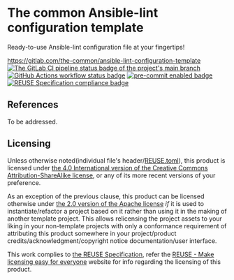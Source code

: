 # The common Ansible-lint configuration template

Ready-to-use Ansible-lint configuration file at your fingertips!

<https://gitlab.com/the-common/ansible-lint-configuration-template>  
[![The GitLab CI pipeline status badge of the project's `main` branch](https://gitlab.com/the-common/ansible-lint-configuration-template/badges/main/pipeline.svg?ignore_skipped=true "Click here to check out the comprehensive status of the GitLab CI pipelines")](https://gitlab.com/the-common/ansible-lint-configuration-template/-/pipelines) [![GitHub Actions workflow status badge](https://github.com/the-common/ansible-lint-configuration-template/actions/workflows/check-potential-problems.yml/badge.svg "GitHub Actions workflow status")](https://github.com/the-common/ansible-lint-configuration-template/actions/workflows/check-potential-problems.yml) [![pre-commit enabled badge](https://img.shields.io/badge/pre--commit-enabled-brightgreen?logo=pre-commit&logoColor=white "This project uses pre-commit to check potential problems")](https://pre-commit.com/) [![REUSE Specification compliance badge](https://api.reuse.software/badge/gitlab.com/the-common/ansible-lint-configuration-template "This project complies to the REUSE specification to decrease software licensing costs")](https://api.reuse.software/info/gitlab.com/the-common/ansible-lint-configuration-template)

## References

To be addressed.

## Licensing

Unless otherwise noted(individual file's header/[REUSE.toml](REUSE.toml)), this product is licensed under [the 4.0 International version of the Creative Commons Attribution-ShareAlike license](https://creativecommons.org/licenses/by-sa/4.0/), or any of its more recent versions of your preference.

As an exception of the previous clause, this product can be licensed otherwise under [the 2.0 version of the Apache license](https://www.apache.org/licenses/LICENSE-2.0) _if_ it is used to instantiate/refactor a project based on it rather than using it in the making of another template project.  This allows relicensing the project assets to your liking in your non-template projects with only a conformance requirement of attributing this product somewhere in your project/product credits/acknowledgment/copyright notice documentation/user interface.

This work complies to [the REUSE Specification](https://reuse.software/spec/), refer the [REUSE - Make licensing easy for everyone](https://reuse.software/) website for info regarding the licensing of this product.
